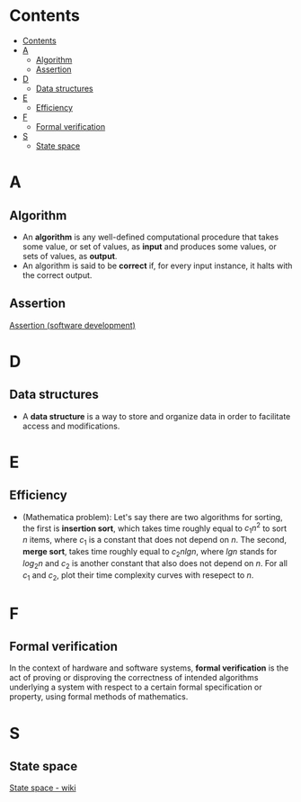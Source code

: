 # Contents
- [Contents](#contents)
- [A](#a)
  - [Algorithm](#algorithm)
  - [Assertion](#assertion)
- [D](#d)
  - [Data structures](#data-structures)
- [E](#e)
  - [Efficiency](#efficiency)
- [F](#f)
  - [Formal verification](#formal-verification)
- [S](#s)
  - [State space](#state-space)
# A
## Algorithm
- An **algorithm** is any well-defined computational procedure that takes some value, or set of values, as **input** and produces some values, or sets of values, as **output**.
- An algorithm is said to be **correct** if, for every input instance, it halts with the correct output.

## Assertion
[Assertion (software development)](https://en.wikipedia.org/wiki/Assertion_(software_development))

# D
## Data structures
- A **data structure** is a way to store and organize data in order to facilitate access and modifications.

# E
## Efficiency
- \(Mathematica problem\): Let's say there are two algorithms for sorting, the first is **insertion sort**, which takes time roughly equal to $c_1 n^2$ to sort $n$ items, where $c_1$ is a constant that does not depend on $n$. The second, **merge sort**, takes time roughly equal to $c_2 n lgn$, where $lgn$ stands for ${log}_2 n$ and $c_2$ is another constant that also does not depend on $n$. For all $c_1$ and $c_2$, plot their time complexity curves with resepect to $n$.

# F
## Formal verification
In the context of hardware and software systems, **formal verification** is the act of proving or disproving the correctness of intended algorithms underlying a system with respect to a certain formal specification or property, using formal methods of mathematics. 

# S
## State space
[State space - wiki](https://en.wikipedia.org/wiki/State_space)